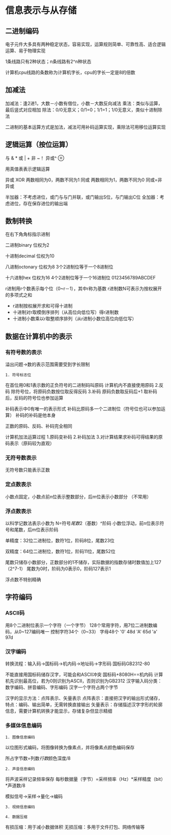 # 信息表示与从存储

## 二进制编码
电子元件大多具有两种稳定状态，容易实现，运算规则简单、可靠性高、适合逻辑运算、易于物理实现

1条线路只有2种状态；n条线路有2^n种状态

计算机cpu线路的条数称为计算机字长，cpu的字长一定是8的倍数

## 加减法
加减法：逢2进1，大数－小数有借位，小数－大数反向减法
乘法：类似与运算，最后竖式对应相加
除法：0/0无意义；0/1=0；1/1=1；1/0无意义，类似十进制除法

二进制的基本运算方式是加法，减法可用补码运算实现，乘除法可用移位运算实现

## 逻辑运算（按位运算）
与 & *
或 | +
非 ~！
异或^ ⊕

用真值表表示逻辑运算

异或 XOR
两数相同为0，两数不同为1
同或
两数相同为1，两数不同为0
同或=非 异或

半加器：不考虑进位，或门与与门并联，或门输出S位，与门输出C位
全加器：考虑进位，存在保存进位的输出端

## 数制转换
在右下角角标指示进制

二进制binary
位权为2

十进制decimal
位权为10

八进制octonary
位权为8
3个2进制位等于一个8进制位

十六进制hex
位权为16
4个2进制位等于一个16进制位
0123456789ABCDEF

r进制用r个数表示每个位（0~r－1），其中r称为基数
r进制数N可表示为按权展开的多项式之和

* r进制按权展开求和可得十进制
* 十进制对r取模倒序排列（从高位向低位写）得r进制数
* 十进制小数乘以r取整顺序排列（从r进制小数位高位向低位写）

## 数据在计算机中的表示

### 有符号数的表示
溢出问题->数的表示范围需要受到字长限制


    1. 符号标志位
在首位用0和1表示数的正负符号的二进制码叫原码
计算机内不直接使用原码 
    2.反码
除符号位，将原码负数按位取反得反码
    3.补码
原码负数取反码后+1
取补码后，反码的符号位也参加运算

补码表示中0有唯一的表示形式
补码比原码多一个二进制位（符号位也可以参加运算）
补码的补码是他本身

正数的原码、反码、补码完全相同

计算机加法运算过程
1.原码变补码
2.补码加法
3.对计算结果求补码可得结果的原码表示（原码较为直观）

### 无符号数表示
无符号数只能表示正数

### 定点数表示
小数点固定，小数点前n位表示整数部分，后m位表示小数部分
（不常用）

### 浮点数表示
以科学记数法表示小数为
N=符号*尾数*2（基数）^阶码
小数位浮动，前n位表示符号和尾数，后m位表示阶码

单精度：32位二进制位，数符1位，阶码8位，尾数23位

双精度：64位二进制位，数符1位，阶码11位，尾数52位

尾数只储存小数部分，正数部分的1不储存，实际数据的指数存储时数值加上127（2^7-1）
尾数为0时，阶码为0表示0，阶码127表示1

浮点数不特别精确

## 字符编码
### ASCII码
用8个二进制位表示一个字符（一个字节）
128个常用字符，用7位二进制数编码，从0~127编码唯一
控制字符34个（0~33）
字母48个
'0' 48d
'A' 65d
'a' 97d

### 汉字编码
转换流程：输入码->国标码->机内码->地址码->字形码
国标码GB2312-80

不能直接用国标码储存汉字，可能会和ASCII冲突
国标码+8080H==机内码
计算机先识别最高位，若为0则识别为ASCII，否则识别为GB2312
汉字输入码分类：数字编码、拼音编码、字形编码
汉字一个字符占两个字节

汉字的显示方法：点阵表示、矢量表示
点阵表示：直接把汉字的输出形式储存，特点：编码、输出简单，无需转换直接输出
矢量表示：存储描述汉字字形的轮廓信息，需要计算机转换才能显示，存储复杂但显示精细

 ### 多媒体信息编码
    1. 图像信息编码
以位图形式编码，将图像转换为像素点，并将像素点颜色编码保存

所占字节数=列数*行数*颜色深度/8

    2. 声音信息编码
将声波采样记录频率保存
每秒数据量（字节）=采样频率（Hz）*采样精度（bit）*声道数/8

模拟信号->采样->量化->编码

    3. 视频信息编码
    
    4. 数据压缩
有损压缩：用于减小数据体积
无损压缩：多用于文件打包、网络传输等